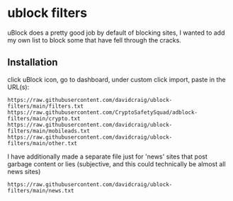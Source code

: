 # ublock filters

uBlock does a pretty good job by default of blocking sites, I wanted to add my own list to block some that have fell through the cracks.

## Installation

click uBlock icon, go to dashboard, under custom click import, paste in the URL(s):

    https://raw.githubusercontent.com/davidcraig/ublock-filters/main/filters.txt
    https://raw.githubusercontent.com/CryptoSafetySquad/adblock-filters/main/crypto.txt
    https://raw.githubusercontent.com/davidcraig/ublock-filters/main/mobileads.txt
    https://raw.githubusercontent.com/davidcraig/ublock-filters/main/other.txt
    
I have additionally made a separate file just for 'news' sites that post garbage content or lies (subjective, and this could technically be almost all news sites)

    https://raw.githubusercontent.com/davidcraig/ublock-filters/main/news.txt
